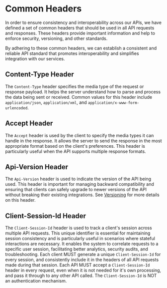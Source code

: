 # Common Headers

In order to ensure consistency and interoperability across our APIs, we have defined a set of common headers that should be used in all API requests and responses. These headers provide important information and help to enforce security, versioning, and other standards.

By adhering to these common headers, we can establish a consistent and reliable API standard that promotes interoperability and simplifies integration with our services.

## Content-Type Header

The `Content-Type` header specifies the media type of the request or response payload. It helps the server understand how to parse and process the data being sent or received. Common values for this header include `application/json`, `application/xml`, and `application/x-www-form-urlencoded`.

## Accept Header

The `Accept` header is used by the client to specify the media types it can handle in the response. It allows the server to send the response in the most appropriate format based on the client's preferences. This header is particularly useful when the API supports multiple response formats.

## Api-Version Header

The `Api-Version` header is used to indicate the version of the API being used. This header is important for managing backward compatibility and ensuring that clients can safely upgrade to newer versions of the API without breaking their existing integrations.
See [Versioning](Versioning.md) for more details on this header.

## Client-Session-Id Header

The `Client-Session-Id` header is used to track a client's session across multiple API requests. This unique identifier is essential for maintaining session consistency and is particularly useful in scenarios where stateful interactions are necessary. It enables the system to correlate requests to a specific user session, facilitating better analytics, security audits, and troubleshooting.
Each client MUST generate a unique `Client-Session-Id` for every session, and consistently include it in the headers of all API requests made during that session.
Each API MUST accept a `Client-Session-Id` header in every request, even when it is not needed for it's own processing, and pass it through to any other API called.
The `Client-Session-Id` is NOT an authentication mechanism.
